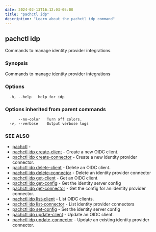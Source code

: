 ```yaml
---
date: 2024-02-13T16:12:03-05:00
title: "pachctl idp"
description: "Learn about the pachctl idp command"
---
```


## pachctl idp

Commands to manage identity provider integrations

### Synopsis

Commands to manage identity provider integrations

### Options

```
  -h, --help   help for idp
```

### Options inherited from parent commands

```
      --no-color   Turn off colors.
  -v, --verbose    Output verbose logs
```

### SEE ALSO

* [pachctl](../pachctl)	 - 
* [pachctl idp create-client](../pachctl_idp_create-client)	 - Create a new OIDC client.
* [pachctl idp create-connector](../pachctl_idp_create-connector)	 - Create a new identity provider connector.
* [pachctl idp delete-client](../pachctl_idp_delete-client)	 - Delete an OIDC client.
* [pachctl idp delete-connector](../pachctl_idp_delete-connector)	 - Delete an identity provider connector
* [pachctl idp get-client](../pachctl_idp_get-client)	 - Get an OIDC client.
* [pachctl idp get-config](../pachctl_idp_get-config)	 - Get the identity server config
* [pachctl idp get-connector](../pachctl_idp_get-connector)	 - Get the config for an identity provider connector.
* [pachctl idp list-client](../pachctl_idp_list-client)	 - List OIDC clients.
* [pachctl idp list-connector](../pachctl_idp_list-connector)	 - List identity provider connectors
* [pachctl idp set-config](../pachctl_idp_set-config)	 - Set the identity server config
* [pachctl idp update-client](../pachctl_idp_update-client)	 - Update an OIDC client.
* [pachctl idp update-connector](../pachctl_idp_update-connector)	 - Update an existing identity provider connector.

